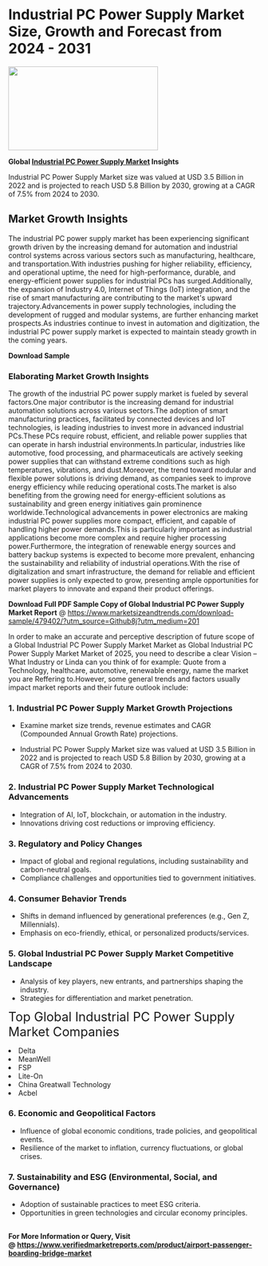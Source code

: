 <H1>Industrial PC Power Supply Market Size, Growth and Forecast from 2024 - 2031</H1><img class="aligncenter size-medium wp-image-584254" src="https://thirdeyenews.in/wp-content/uploads/2024/09/Global-Market-Research-300x168.jpeg" alt="" width="300" height="168" /><p><strong>Global&nbsp;<a href="https://www.marketsizeandtrends.com/download-sample/479402/?utm_source=Github8j?utm_medium=201">Industrial PC Power Supply Market</a> Insights</strong></p><p>Industrial PC Power Supply Market size was valued at USD 3.5 Billion in 2022 and is projected to reach USD 5.8 Billion by 2030, growing at a CAGR of 7.5% from 2024 to 2030.</p><p><h2>Market Growth Insights</h2> The industrial PC power supply market has been experiencing significant growth driven by the increasing demand for automation and industrial control systems across various sectors such as manufacturing, healthcare, and transportation.With industries pushing for higher reliability, efficiency, and operational uptime, the need for high-performance, durable, and energy-efficient power supplies for industrial PCs has surged.Additionally, the expansion of Industry 4.0, Internet of Things (IoT) integration, and the rise of smart manufacturing are contributing to the market's upward trajectory.Advancements in power supply technologies, including the development of rugged and modular systems, are further enhancing market prospects.As industries continue to invest in automation and digitization, the industrial PC power supply market is expected to maintain steady growth in the coming years.<p><strong>Download Sample</strong></p> <h3>Elaborating Market Growth Insights</h3> The growth of the industrial PC power supply market is fueled by several factors.One major contributor is the increasing demand for industrial automation solutions across various sectors.The adoption of smart manufacturing practices, facilitated by connected devices and IoT technologies, is leading industries to invest more in advanced industrial PCs.These PCs require robust, efficient, and reliable power supplies that can operate in harsh industrial environments.In particular, industries like automotive, food processing, and pharmaceuticals are actively seeking power supplies that can withstand extreme conditions such as high temperatures, vibrations, and dust.Moreover, the trend toward modular and flexible power solutions is driving demand, as companies seek to improve energy efficiency while reducing operational costs.The market is also benefiting from the growing need for energy-efficient solutions as sustainability and green energy initiatives gain prominence worldwide.Technological advancements in power electronics are making industrial PC power supplies more compact, efficient, and capable of handling higher power demands.This is particularly important as industrial applications become more complex and require higher processing power.Furthermore, the integration of renewable energy sources and battery backup systems is expected to become more prevalent, enhancing the sustainability and reliability of industrial operations.With the rise of digitalization and smart infrastructure, the demand for reliable and efficient power supplies is only expected to grow, presenting ample opportunities for market players to innovate and expand their product offerings.<p><span class=""><strong>Download Full PDF Sample Copy of Global Industrial PC Power Supply Market Report</strong> @ <a href="https://www.marketsizeandtrends.com/download-sample/479402/?utm_source=Github8j?utm_medium=201" target="_blank">https://www.marketsizeandtrends.com/download-sample/479402/?utm_source=Github8j?utm_medium=201</a></span></p><p>In order to make an accurate and perceptive description of future scope of a Global&nbsp;Industrial PC Power Supply Market Market as Global&nbsp;Industrial PC Power Supply Market Market of 2025, you need to describe a clear Vision &ndash; What Industry or Linda can you think of for example: Quote from a Technology, healthcare, automotive, renewable energy, name the market you are Reffering to.However, some general trends and factors usually impact market reports and their future outlook include:</p><h3>1.&nbsp;<strong>Industrial PC Power Supply Market Growth Projections</strong></h3><ul><li>Examine market size trends, revenue estimates and CAGR (Compounded Annual Growth Rate) projections.</li><li><p>Industrial PC Power Supply Market size was valued at USD 3.5 Billion in 2022 and is projected to reach USD 5.8 Billion by 2030, growing at a CAGR of 7.5% from 2024 to 2030.</p></li></ul><h3>2.&nbsp;<strong>Industrial PC Power Supply Market Technological Advancements</strong></h3><ul><li>Integration of AI, IoT, blockchain, or automation in the industry.</li><li>Innovations driving cost reductions or improving efficiency.</li></ul><h3>3.&nbsp;<strong>Regulatory and Policy Changes</strong></h3><ul><li>Impact of global and regional regulations, including sustainability and carbon-neutral goals.</li><li>Compliance challenges and opportunities tied to government initiatives.</li></ul><h3>4.&nbsp;<strong>Consumer Behavior Trends</strong></h3><ul><li>Shifts in demand influenced by generational preferences (e.g., Gen Z, Millennials).</li><li>Emphasis on eco-friendly, ethical, or personalized products/services.</li></ul><h3>5.&nbsp;<strong>Global Industrial PC Power Supply Market Competitive Landscape</strong></h3><ul><li>Analysis of key players, new entrants, and partnerships shaping the industry.</li><li>Strategies for differentiation and market penetration.</li></ul><p data-pm-slice="1 1 []"><span style="color: inherit; font-family: inherit; font-size: 25px;">Top Global Industrial PC Power Supply Market Companies</span></p><div class="" data-test-id=""><p><li>Delta</li><li> MeanWell</li><li> FSP</li><li> Lite-On</li><li> China Greatwall Technology</li><li> Acbel</li></p></div><h3>6.&nbsp;<strong>Economic and Geopolitical Factors</strong></h3><ul><li>Influence of global economic conditions, trade policies, and geopolitical events.</li><li>Resilience of the market to inflation, currency fluctuations, or global crises.</li></ul><h3>7.&nbsp;<strong>Sustainability and ESG (Environmental, Social, and Governance)</strong></h3><ul><li>Adoption of sustainable practices to meet ESG criteria.</li><li>Opportunities in green technologies and circular economy principles.</li></ul><h2><strong style="font-size: 14px;">For More Information or Query, Visit @&nbsp;</strong><a style="background-color: #ffffff; font-size: 14px;" href="https://www.marketsizeandtrends.com/report/industrial-pc-power-supply-market/" target="_blank">https://www.verifiedmarketreports.com/product/airport-passenger-boarding-bridge-market</a></h2>